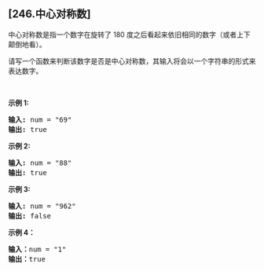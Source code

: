 ## [246.中心对称数]
<p>中心对称数是指一个数字在旋转了&nbsp;180 度之后看起来依旧相同的数字（或者上下颠倒地看）。</p>

<p>请写一个函数来判断该数字是否是中心对称数，其输入将会以一个字符串的形式来表达数字。</p>

<p>&nbsp;</p>

<p><strong>示例 1:</strong></p>

<pre><strong>输入:</strong> num = &quot;69&quot;
<strong>输出:</strong> true
</pre>

<p><strong>示例 2:</strong></p>

<pre><strong>输入:</strong> num = &quot;88&quot;
<strong>输出:</strong> true</pre>

<p><strong>示例 3:</strong></p>

<pre><strong>输入:</strong> num = &quot;962&quot;
<strong>输出:</strong> false</pre>

<p><strong>示例 4：</strong></p>

<pre><strong>输入：</strong>num = &quot;1&quot;
<strong>输出：</strong>true
</pre>
